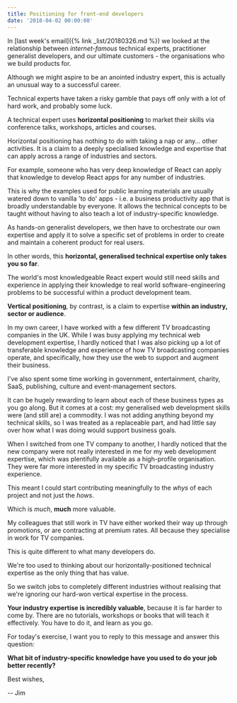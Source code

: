 ```yaml
---
title: Positioning for front-end developers
date: '2018-04-02 00:00:00'
---
```


In [last week's email]({% link _list/20180326.md %}) we looked at the relationship between _internet-famous_ technical experts, practitioner generalist developers, and our ultimate customers - the organisations who we build products for.

Although we might aspire to be an anointed industry expert, this is actually an unusual way to a successful career.

Technical experts have taken a risky gamble that pays off only with a lot of hard work, and probably some luck.

A technical expert uses __horizontal positioning__ to market their skills via conference talks, workshops, articles and courses.

Horizontal positioning has nothing to do with taking a nap or any... other activities. It is a claim to a deeply specialised knowledge and expertise that can apply across a range of industries and sectors.

For example, someone who has very deep knowledge of React can apply that knowledge to develop React apps for any number of industries.

This is why the examples used for public learning materials are usually watered down to vanilla 'to do' apps - i.e. a business productivity app that is broadly understandable by everyone. It allows the technical concepts to be taught without having to also teach a lot of industry-specific knowledge.

As hands-on generalist developers, we then have to orchestrate our own expertise and apply it to solve a specific set of problems in order to create and maintain a coherent product for real users.

In other words, this __horizontal, generalised technical expertise only takes you so far__.

The world's most knowledgeable React expert would still need skills and experience in applying their knowledge to real world software-engineering problems to be successful within a product development team.

__Vertical positioning__, by contrast, is a claim to expertise __within an industry, sector or audience__.

In my own career, I have worked with a few different TV broadcasting companies in the UK. While I was busy applying my technical web development expertise, I hardly noticed that I was also picking up a lot of transferable knowledge and experience of how TV broadcasting companies operate, and specifically, how they use the web to support and augment their business.

I've also spent some time working in government, entertainment, charity, SaaS, publishing, culture and event-management sectors.

It can be hugely rewarding to learn about each of these business types as you go along. But it comes at a cost: my generalised web development skills were (and still are) a commodity. I was not adding anything beyond my technical skills, so I was treated as a replaceable part, and had little say over how what I was doing would support business goals.

When I switched from one TV company to another, I hardly noticed that the new company were not really interested in me for my web development expertise, which was plentifully available as a high-profile organisation. They were far more interested in my specific TV broadcasting industry experience.

This meant I could start contributing meaningfully to the _whys_ of each project and not just the _hows_.

Which is _much_, __much__ more valuable.

My colleagues that still work in TV have either worked their way up through promotions, or are contracting at premium rates. All because they specialise in work for TV companies.

This is quite different to what many developers do.

We're too used to thinking about our horizontally-positioned technical expertise as the only thing that has value.

So we switch jobs to completely different industries without realising that we're ignoring our hard-won vertical expertise in the process.

__Your industry expertise is incredibly valuable__, because it is far harder to come by. There are no tutorials, workshops or books that will teach it effectively. You have to do it, and learn as you go.

For today's exercise, I want you to reply to this message and answer this question:

__What bit of industry-specific knowledge have you used to do your job better recently?__

Best wishes,

-- Jim
